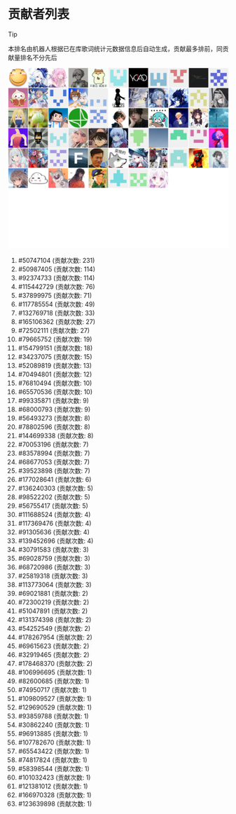 # 贡献者列表

> [!TIP]
> 本排名由机器人根据已在库歌词统计元数据信息后自动生成，贡献最多排前，同贡献量排名不分先后

![贡献者头像画廊](./CONTRIBUTORS.svg)

1. #50747104 (贡献次数: 231)
2. #50987405 (贡献次数: 114)
3. #92374733 (贡献次数: 114)
4. #115442729 (贡献次数: 76)
5. #37899975 (贡献次数: 71)
6. #117785554 (贡献次数: 49)
7. #132769718 (贡献次数: 33)
8. #165106362 (贡献次数: 27)
9. #72502111 (贡献次数: 27)
10. #79665752 (贡献次数: 19)
11. #154799151 (贡献次数: 18)
12. #34237075 (贡献次数: 15)
13. #52089819 (贡献次数: 13)
14. #70494801 (贡献次数: 12)
15. #76810494 (贡献次数: 10)
16. #65570536 (贡献次数: 10)
17. #99335871 (贡献次数: 9)
18. #68000793 (贡献次数: 9)
19. #56493273 (贡献次数: 8)
20. #78802596 (贡献次数: 8)
21. #144699338 (贡献次数: 8)
22. #70053196 (贡献次数: 7)
23. #83578994 (贡献次数: 7)
24. #68677053 (贡献次数: 7)
25. #39523898 (贡献次数: 7)
26. #177028641 (贡献次数: 6)
27. #136240303 (贡献次数: 5)
28. #98522202 (贡献次数: 5)
29. #56755417 (贡献次数: 5)
30. #111688524 (贡献次数: 4)
31. #117369476 (贡献次数: 4)
32. #91305636 (贡献次数: 4)
33. #139452696 (贡献次数: 4)
34. #30791583 (贡献次数: 3)
35. #69028759 (贡献次数: 3)
36. #68720986 (贡献次数: 3)
37. #25819318 (贡献次数: 3)
38. #113773064 (贡献次数: 3)
39. #69021881 (贡献次数: 2)
40. #72300219 (贡献次数: 2)
41. #51047891 (贡献次数: 2)
42. #131374398 (贡献次数: 2)
43. #54252549 (贡献次数: 2)
44. #178267954 (贡献次数: 2)
45. #69615623 (贡献次数: 2)
46. #32919465 (贡献次数: 2)
47. #178468370 (贡献次数: 2)
48. #106996695 (贡献次数: 1)
49. #82600685 (贡献次数: 1)
50. #74950717 (贡献次数: 1)
51. #109809527 (贡献次数: 1)
52. #129690529 (贡献次数: 1)
53. #93859788 (贡献次数: 1)
54. #30862240 (贡献次数: 1)
55. #96913885 (贡献次数: 1)
56. #107782670 (贡献次数: 1)
57. #65543422 (贡献次数: 1)
58. #74817824 (贡献次数: 1)
59. #58398544 (贡献次数: 1)
60. #101032423 (贡献次数: 1)
61. #121381012 (贡献次数: 1)
62. #166970328 (贡献次数: 1)
63. #123639898 (贡献次数: 1)
